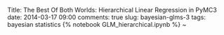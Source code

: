 Title: The Best Of Both Worlds: Hierarchical Linear Regression in PyMC3
date: 2014-03-17 09:00
comments: true
slug: bayesian-glms-3
tags: bayesian statistics
{% notebook GLM_hierarchical.ipynb %}
~
